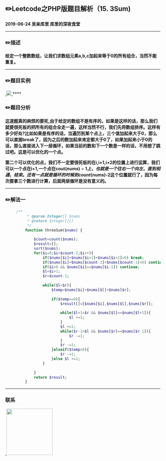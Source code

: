 ## :pencil2:Leetcode之PHP版题目解析（15. 3Sum)
**2019-06-24 吴亲库里 库里的深夜食堂**
****
### :pencil2:描述
 **给定一个整数数组，让我们求数组元素a,b,c加起来等于0的所有组合，当然不能重复。**
****
### :pencil2:题目实例
<a href="https://github.com/wuqinqiang/">
​    <img src="https://github.com/wuqinqiang/Lettcode-php/blob/master/images/15.png">
</a> 
****

### :pencil2:题目分析
**这道题真的麻烦的要死,由于给定的数组不是有序的，如果是这样的话，那么我们就要很死板的把所有的组合全走一遍，这样当然不行，我们先将数组排序。这样有多少好处?比如如果是有序的话，当遍历到某个点上，三个值加起来大于0，那么可以直接break了，因为之后的数加起来肯定都大于0了，如果加起来小于0的话，那么直接进入下一层循环，如果当前的数和下一个数是一样的话，不用想了跳过吧。这是可以优化的一个点。**

**第二个可以优化的点，我们不一定要很死板的在i,i+1,i+2的位置上进行运算，我们可以一个点在i+1,一个点在cout($nums)-1上，也就是一个往右一个向左，直到相遇，结束。还有一点就是循环的时候到count($nums)-2这个位置就行了，因为每次要拿三个数进行计算，后面两层循环是没有意义的。**
****
### :pencil2:解法一
```php
     /**
          * @param Integer[] $nums
          * @return Integer[][]
          */
         function threeSum($nums) {
            
             $count=count($nums);
             $result=[];
             sort($nums);
             for($i=0;$i<$count-2;$i++){
                 if($nums[$i]+$nums[$i+1]+$nums[$i+2]>0) break;
                 if($nums[$i]+$nums[$count-2]+$nums[$count-1]<0) continue;
                 if($i>0 && $nums[$i]==$nums[$i-1]) continue;
                 $l=$i+1;
                 $r=$count-1;
                
                 while($l<$r){
                     $temp=$nums[$i]+$nums[$l]+$nums[$r];
                     
                     if($temp==0){
                         $result[]=[$nums[$i],$nums[$l],$nums[$r]];
                        
                         while($l+1<$r && $nums[$l]==$nums[$l+1]){
                             $l +=1;
                         }
                         $l +=1;
                         while($r-1>$l && $nums[$r]==$nums[$r-1]){
                             $r -=1;
                         }
                         $r -=1;
                     }elseif($temp>0){
                         $r -=1;
                     }else $l +=1;
                 }
                 
             }
             return $result;
         }
```

****

### 联系

<a href="https://github.com/wuqinqiang/">
​    <img src="https://github.com/wuqinqiang/Lettcode-php/blob/master/qrcode_for_gh_c194f9d4cdb1_430.jpg" width="150px" height="150px">
</a> 
   
    
    
    

